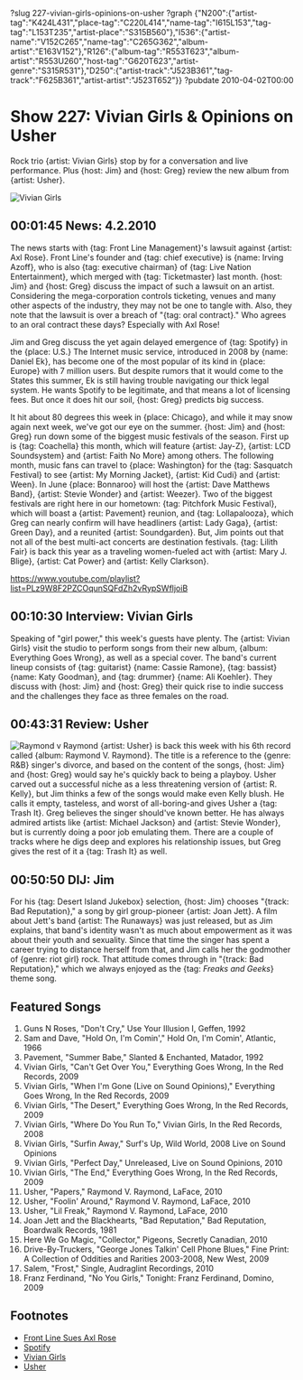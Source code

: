 ?slug 227-vivian-girls-opinions-on-usher
?graph {"N200":{"artist-tag":"K424L431","place-tag":"C220L414","name-tag":"I615L153","tag-tag":"L153T235","artist-place":"S315B560"},"I536":{"artist-name":"V152C265","name-tag":"C265G362","album-artist":"E163V152"},"R126":{"album-tag":"R553T623","album-artist":"R553U260","host-tag":"G620T623","artist-genre":"S315R531"},"D250":{"artist-track":"J523B361","tag-track":"F625B361","artist-artist":"J523T652"}}
?pubdate 2010-04-02T00:00

# Show 227: Vivian Girls & Opinions on Usher
Rock trio {artist: Vivian Girls} stop by for a conversation and live performance. Plus {host: Jim} and {host: Greg} review the new album from {artist: Usher}.

![Vivian Girls](http://static.soundopinions.org/images/2010/vivian/1.jpg)

## 00:01:45 News: 4.2.2010
The news starts with {tag: Front Line Management}'s lawsuit against {artist: Axl Rose}. Front Line's founder and {tag: chief executive} is {name: Irving Azoff}, who is also {tag: executive chairman} of {tag: Live Nation Entertainment}, which merged with {tag: Ticketmaster} last month. {host: Jim} and {host: Greg} discuss the impact of such a lawsuit on an artist. Considering the mega-corporation controls ticketing, venues and many other aspects of the industry, they may not be one to tangle with. Also, they note that the lawsuit is over a breach of "{tag: oral contract}." Who agrees to an oral contract these days? Especially with Axl Rose!

Jim and Greg discuss the yet again delayed emergence of {tag: Spotify} in the {place: U.S.} The Internet music service, introduced in 2008 by {name: Daniel Ek}, has become one of the most popular of its kind in {place: Europe} with 7 million users. But despite rumors that it would come to the States this summer, Ek is still having trouble navigating our thick legal system. He wants Spotify to be legitimate, and that means a lot of licensing fees. But once it does hit our soil, {host: Greg} predicts big success.

It hit about 80 degrees this week in {place: Chicago}, and while it may snow again next week, we've got our eye on the summer. {host: Jim} and {host: Greg} run down some of the biggest music festivals of the season. First up is {tag: Coachella} this month, which will feature {artist: Jay-Z}, {artist: LCD Soundsystem} and {artist: Faith No More} among others. The following month, music fans can travel to {place: Washington} for the {tag: Sasquatch Festival} to see {artist: My Morning Jacket}, {artist: Kid Cudi} and {artist: Ween}. In June {place: Bonnaroo} will host the {artist: Dave Matthews Band}, {artist: Stevie Wonder} and {artist: Weezer}. Two of the biggest festivals are right here in our hometown: {tag: Pitchfork Music Festival}, which will boast a {artist: Pavement} reunion, and {tag: Lollapalooza}, which Greg can nearly confirm will have headliners {artist: Lady Gaga}, {artist: Green Day}, and a reunited {artist: Soundgarden}. But, Jim points out that not all of the best multi-act concerts are destination festivals. {tag: Lilith Fair} is back this year as a traveling women-fueled act with {artist: Mary J. Blige}, {artist: Cat Power} and {artist: Kelly Clarkson}.


https://www.youtube.com/playlist?list=PLz9W8F2PZCOqunSQFdZh2vRypSWfljoiB
## 00:10:30 Interview: Vivian Girls
Speaking of "girl power," this week's guests have plenty. The {artist: Vivian Girls} visit the studio to perform songs from their new album, {album: Everything Goes Wrong}, as well as a special cover. The band's current lineup consists of {tag: guitarist} {name: Cassie Ramone}, {tag: bassist} {name: Katy Goodman}, and {tag: drummer} {name: Ali Koehler}. They discuss with {host: Jim} and {host: Greg} their quick rise to indie success and the challenges they face as three females on the road. 

## 00:43:31 Review: Usher
![Raymond v Raymond](http://is3.mzstatic.com/image/thumb/Music5/v4/a2/b3/ec/a2b3ec45-c06a-f00e-5ad5-391b695e74d4/source/600x600bb.jpg "15885/928525066")
{artist: Usher} is back this week with his 6th record called {album: Raymond V. Raymond}. The title is a reference to the {genre: R&B} singer's divorce, and based on the content of the songs, {host: Jim} and {host: Greg} would say he's quickly back to being a playboy. Usher carved out a successful niche as a less threatening version of {artist: R. Kelly}, but Jim thinks a few of the songs would make even Kelly blush. He calls it empty, tasteless, and worst of all-boring-and gives Usher a {tag: Trash It}. Greg believes the singer should've known better. He has always admired artists like {artist: Michael Jackson} and {artist: Stevie Wonder}, but is currently doing a poor job emulating them. There are a couple of tracks where he digs deep and explores his relationship issues, but Greg gives the rest of it a {tag: Trash It} as well.

## 00:50:50 DIJ: Jim
For his {tag: Desert Island Jukebox} selection, {host: Jim} chooses "{track: Bad Reputation}," a song by girl group-pioneer {artist: Joan Jett}. A film about Jett's band {artist: The Runaways} was just released, but as Jim explains, that band's identity wasn't as much about empowerment as it was about their youth and sexuality. Since that time the singer has spent a career trying to distance herself from that, and Jim calls her the godmother of {genre: riot girl} rock. That attitude comes through in "{track: Bad Reputation}," which we always enjoyed as the {tag: *Freaks and Geeks*} theme song.

## Featured Songs
1. Guns N Roses, "Don't Cry," Use Your Illusion I, Geffen, 1992
2. Sam and Dave, "Hold On, I'm Comin'," Hold On, I'm Comin', Atlantic, 1966
3. Pavement, "Summer Babe," Slanted & Enchanted, Matador, 1992
4. Vivian Girls, "Can't Get Over You," Everything Goes Wrong, In the Red Records, 2009
5. Vivian Girls, "When I'm Gone (Live on Sound Opinions)," Everything Goes Wrong, In the Red Records, 2009
6. Vivian Girls, "The Desert," Everything Goes Wrong, In the Red Records, 2009
7. Vivian Girls, "Where Do You Run To," Vivian Girls, In the Red Records, 2008
8. Vivian Girls, "Surfin Away," Surf's Up, Wild World, 2008 Live on Sound Opinions
9. Vivian Girls, "Perfect Day," Unreleased, Live on Sound Opinions, 2010
10. Vivian Girls, "The End," Everything Goes Wrong, In the Red Records, 2009
11. Usher, "Papers," Raymond V. Raymond, LaFace, 2010
12. Usher, "Foolin' Around," Raymond V. Raymond, LaFace, 2010
13. Usher, "Lil Freak," Raymond V. Raymond, LaFace, 2010
14. Joan Jett and the Blackhearts, "Bad Reputation," Bad Reputation, Boardwalk Records, 1981
15. Here We Go Magic, "Collector," Pigeons, Secretly Canadian, 2010
16. Drive-By-Truckers, "George Jones Talkin' Cell Phone Blues," Fine Print: A Collection of Oddities and Rarities 2003-2008, New West, 2009
17. Salem, "Frost," Single,  Audraglint Recordings, 2010
18. Franz Ferdinand, "No You Girls," Tonight: Franz Ferdinand, Domino, 2009

## Footnotes
- [Front Line Sues Axl Rose](http://latimesblogs.latimes.com/music_blog/2010/03/front-line-management-sues-axl-rose-for-18-million.html)
- [Spotify](https://www.spotify.com/us/premium/?utm_source=google&utm_medium=useraquisition_9306101469&utm_campaign=360i%7CGGL%7CSPOTIFY%7CSEM%7CBRD%7CEXACT%7CCore&utm_content=CLf93pCz5cgCFQuSaQodEJIEwQ&utm_term=43700006727073117&utm_term=43700006727073117_c&gclid=CLf93pCz5cgCFQuSaQodEJIEwQ&gclsrc=aw.ds)
- [Vivian Girls](http://www.viviangirls.net/)
- [Usher](http://usherworld.com/)
